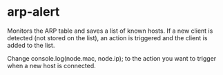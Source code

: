 # arp-alert
Monitors the ARP table and saves a list of known hosts. If a new client is detected (not stored on the list), an action is triggered and the client is added to the list.

Change console.log(node.mac, node.ip); to the action you want to trigger when a new host is connected.
